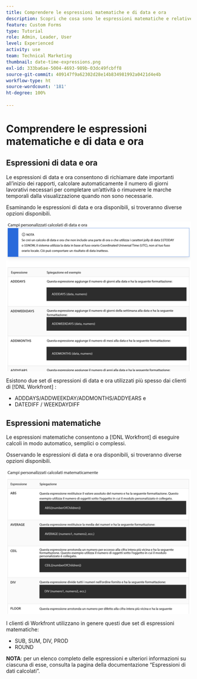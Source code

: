 ```yaml
---
title: Comprendere le espressioni matematiche e di data e ora
description: Scopri che cosa sono le espressioni matematiche e relative alla data e all’ora e quali sono disponibili per la creazione di dati personalizzati in Adobe [!UICONTROL Workfront].
feature: Custom Forms
type: Tutorial
role: Admin, Leader, User
level: Experienced
activity: use
team: Technical Marketing
thumbnail: date-time-expressions.png
exl-id: 333ba6ae-5004-4693-989b-03dc49fcbff8
source-git-commit: 409147f9a62302d28e14b834981992a0421d4e4b
workflow-type: ht
source-wordcount: '181'
ht-degree: 100%

---
```


# Comprendere le espressioni matematiche e di data e ora

## Espressioni di data e ora

Le espressioni di data e ora consentono di richiamare date importanti all’inizio dei rapporti, calcolare automaticamente il numero di giorni lavorativi necessari per completare un’attività o rimuovere le marche temporali dalla visualizzazione quando non sono necessarie.

Esaminando le espressioni di data e ora disponibili, si troveranno diverse opzioni disponibili.

![Espressioni di data e ora di esempio](assets/datetimeexpressions01.png)

Esistono due set di espressioni di data e ora utilizzati più spesso dai clienti di [!DNL Workfront] :

* ADDDAYS/ADDWEEKDAY/ADDMONTHS/ADDYEARS e
* DATEDIFF / WEEKDAYDIFF

## Espressioni matematiche

Le espressioni matematiche consentono a [!DNL Workfront] di eseguire calcoli in modo automatico, semplici o complessi.

Osservando le espressioni di data e ora disponibili, si troveranno diverse opzioni disponibili.

![Espressioni matematiche di esempio](assets/datetimeexpressions02.png)

I clienti di Workfront utilizzano in genere questi due set di espressioni matematiche:

* SUB, SUM, DIV, PROD
* ROUND

<b>NOTA</b>: per un elenco completo delle espressioni e ulteriori informazioni su ciascuna di esse, consulta la pagina della documentazione “Espressioni di dati calcolati”.